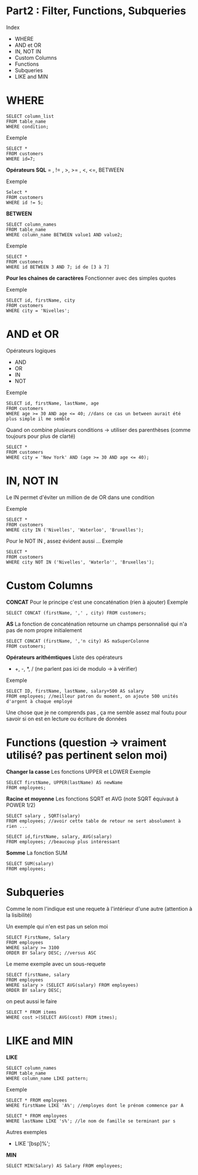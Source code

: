 # Part2 : Filter, Functions, Subqueries
Index 
* WHERE 
* AND et OR 
* IN, NOT IN 
* Custom Columns 
* Functions 
* Subqueries 
* LIKE and MIN 

# WHERE 
```
SELECT column_list 
FROM table_name 
WHERE condition; 
```

Exemple 
```
SELECT * 
FROM customers 
WHERE id=7; 
```

**Opérateurs SQL**
= , != , >, >= , <, <=, BETWEEN 

Exemple 
```
Select * 
FROM customers
WHERE id != 5; 
```

**BETWEEN**
```
SELECT column_names 
FROM table_name 
WHERE column_name BETWEEN value1 AND value2; 
```

Exemple 
```
SELECT * 
FROM customers 
WHERE id BETWEEN 3 AND 7; id de [3 à 7]
```

**Pour les chaines de caractères**
Fonctionner avec des simples quotes 

Exemple 
```
SELECT id, firstName, city
FROM customers 
WHERE city = 'Nivelles'; 
```


# AND et OR 
Opérateurs logiques 
* AND 
* OR 
* IN 
* NOT 

Exemple 
```
SELECT id, firstName, lastName, age 
FROM customers 
WHERE age >= 30 AND age <= 40; //dans ce cas un between aurait été plus simple il me semble 
```

Quand on combine plusieurs conditions -> utiliser des parenthèses (comme toujours pour plus de clarté)
```
SELECT * 
FROM customers 
WHERE city = 'New York' AND (age >= 30 AND age <= 40); 
```


# IN, NOT IN 
Le IN permet d'éviter un million de de OR dans une condition 

Exemple 
```
SELECT *
FROM customers 
WHERE city IN ('Nivelles', 'Waterloo', 'Bruxelles'); 
```

Pour le NOT IN , assez évident aussi ... 
Exemple 
```
SELECT * 
FROM customers
WHERE city NOT IN ('Nivelles', 'Waterlo'', 'Bruxelles'); 
```

# Custom Columns 
**CONCAT**
Pour le principe c'est une concaténation (rien à ajouter)
Exemple 
```
SELECT CONCAT (firstName, ',' , city) FROM customers; 
```

**AS**
La fonction de concaténation retourne un champs personnalisé qui n'a pas de nom propre initialement 
```
SELECT CONCAT (firstName, ','n city) AS maSuperColonne 
FROM customers; 
```

**Opérateurs arithémtiques**
Liste des opérateurs 
* +, -, *, / (ne parlent pas ici de modulo  -> à vérifier)

Exemple 
```
SELECT ID, firstName, lastName, salary+500 AS salary 
FROM employees; //meilleur patron du moment, on ajoute 500 unités d'argent à chaque employé 
```
Une chose que je ne comprends pas , ça me semble assez mal foutu pour savoir si on est en lecture ou écriture de données 


# Functions (question -> vraiment utilisé? pas pertinent selon moi)
**Changer la casse**
Les fonctions UPPER et LOWER 
Exemple 
```
SELECT firstName, UPPER(lastName) AS newName 
FROM employees; 
```

**Racine et moyenne**
Les fonctions SQRT et AVG (note SQRT équivaut à POWER 1/2)
```
SELECT salary , SQRT(salary) 
FROM employees; //avoir cette table de retour ne sert absolument à rien ... 
```

```
SELECT id,firstName, salary, AVG(salary)
FROM employees; //beaucoup plus intéressant 
```

**Somme**
La fonction SUM 
```
SELECT SUM(salary) 
FROM employees; 
```

# Subqueries 
Comme le nom l'indique est une requete à l'intérieur d'une autre (attention à la lisibilité) 

Un exemple qui n'en est pas un selon moi 
```
SELECT FirstName, Salary 
FROM employees
WHERE salary >= 3100
ORDER BY Salary DESC; //versus ASC 
```

Le meme exemple avec un sous-requete 
```
SELECT firstName, salary 
FROM employees 
WHERE salary > (SELECT AVG(salary) FROM employees)
ORDER BY salary DESC; 
```

on peut aussi le faire 
```
SELECT * FROM items 
WHERE cost >(SELECT AVG(cost) FROM itmes); 
```
# LIKE and MIN 
**LIKE**
```
SELECT column_names
FROM table_name 
WHERE column_name LIKE pattern; 
```

Exemple 
```
SELECT * FROM employees 
WHERE firstName LIKE 'A%'; //employes dont le prénom commence par A 
```

```
SELECT * FROM employees 
WHERE lastName LIKE 's%'; //le nom de famille se terminant par s 
```

Autres exemples 
* LIKE '[bsp]%'; 

**MIN**
```
SELECT MIN(Salary) AS Salary FROM employees; 
```
